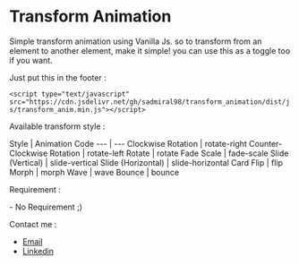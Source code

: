<h1>Transform Animation</h1>

Simple transform animation using Vanilla Js. so to transform from an element to another element, make it simple!
you can use this as a toggle too if you want.

<p>Just put this in the footer :</p>

`<script type="text/javascript" src="https://cdn.jsdelivr.net/gh/sadmiral98/transform_animation/dist/js/transform_anim.min.js"></script>`

<p>Available transform style :</p>
Style | Animation Code
--- | --- 
Clockwise Rotation | rotate-right
Counter-Clockwise Rotation | rotate-left
Rotate | rotate
Fade Scale | fade-scale
Slide (Vertical) | slide-vertical
Slide (Horizontal) | slide-horizontal
Card Flip | flip
Morph | morph
Wave | wave
Bounce | bounce

<p>Requirement :</p>
- No Requirement ;)

Contact me :
- [Email](mailto:rizkysptr3798@gmail.com)
- [Linkedin](https://www.linkedin.com/in/rizkyputra98/)